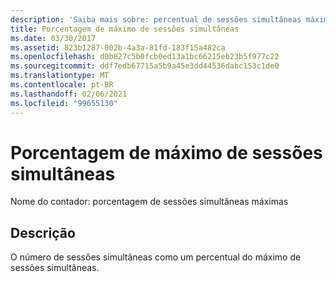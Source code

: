 ```yaml
---
description: 'Saiba mais sobre: percentual de sessões simultâneas máximas'
title: Porcentagem de máximo de sessões simultâneas
ms.date: 03/30/2017
ms.assetid: 823b1287-002b-4a3a-81fd-183f15a482ca
ms.openlocfilehash: d0b827c5b0fcb0ed13a1bc66215eb23b5f977c22
ms.sourcegitcommit: ddf7edb67715a5b9a45e3dd44536dabc153c1de0
ms.translationtype: MT
ms.contentlocale: pt-BR
ms.lasthandoff: 02/06/2021
ms.locfileid: "99655130"
---
```

# <a name="percent-of-max-concurrent-sessions"></a>Porcentagem de máximo de sessões simultâneas

Nome do contador: porcentagem de sessões simultâneas máximas  
  
## <a name="description"></a>Descrição  

 O número de sessões simultâneas como um percentual do máximo de sessões simultâneas.
